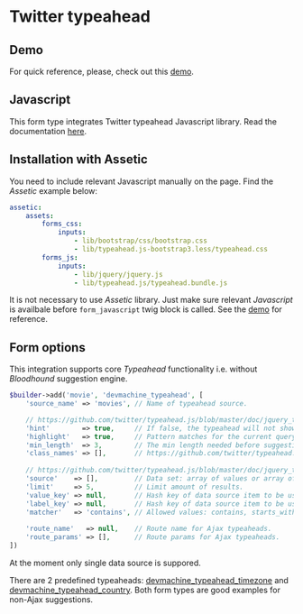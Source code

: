 # Twitter typeahead

## Demo

For quick reference, please, check out this [demo](http://forms.devmachine.net/typeahead/).

## Javascript

This form type integrates Twitter typeahead Javascript library. Read the documentation [here](https://github.com/twitter/typeahead.js/blob/master/doc/jquery_typeahead.md).

## Installation with Assetic

You need to include relevant Javascript manually on the page. Find the _Assetic_ example below:

```yaml
assetic:
    assets:
        forms_css:
            inputs:
                - lib/bootstrap/css/bootstrap.css
                - lib/typeahead.js-bootstrap3.less/typeahead.css
        forms_js:
            inputs:
                - lib/jquery/jquery.js
                - lib/typeahead.js/typeahead.bundle.js
```

It is not necessary to use _Assetic_ library. Just make sure relevant _Javascript_ is availbale before `form_javascript` twig block is called. See the [demo](https://github.com/dev-machine/forms-demo) for reference.

## Form options

This integration supports core _Typeahead_ functionality i.e. without _Bloodhound_ suggestion engine.

```php
$builder->add('movie', 'devmachine_typeahead', [
    'source_name' => 'movies', // Name of typeahead source.

    // https://github.com/twitter/typeahead.js/blob/master/doc/jquery_typeahead.md#options
    'hint'        => true,     // If false, the typeahead will not show a hint.
    'highlight'   => true,     // Pattern matches for the current query in text.
    'min_length'  => 3,        // The min length needed before suggestions start getting rendered.
    'class_names' => [],       // https://github.com/twitter/typeahead.js/blob/master/doc/jquery_typeahead.md#class-names
    
    // https://github.com/twitter/typeahead.js/blob/master/doc/jquery_typeahead.md#datasets
    'source'    => [],         // Data set: array of values or array of hashes, empty for Ajax typeaheads.
    'limit'     => 5,          // Limit amount of results.
    'value_key' => null,       // Hash key of data source item to be used as suggestion value.
    'label_key' => null,       // Hash key of data source item to be used as suggestion label.
    'matcher'   => 'contains', // Allowed values: contains, starts_with, ends_with
    
    'route_name'   => null,    // Route name for Ajax typeaheads.
    'route_params' => [],      // Route params for Ajax typeaheads.
])
```

At the moment only single data source is suppored. 

There are 2 predefined typeaheads: [devmachine_typeahead_timezone](https://github.com/dev-machine/DevmachineFormBundle/blob/master/Form/Type/TypeaheadTimezoneType.php) and [devmachine_typeahead_country](https://github.com/dev-machine/DevmachineFormBundle/blob/master/Form/Type/TypeaheadCountryType.php). Both form types are good examples for non-Ajax suggestions. 
